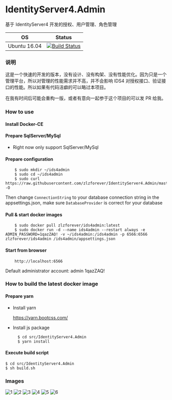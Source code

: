 # IdentityServer4.Admin

基于 IdentityServer4 开发的授权、用户管理、角色管理

| OS | Status |
|---|---|
| Ubuntu 16.04 | [![Build Status](https://dev.azure.com/zlzforever/IdentityServer4.Admin/_apis/build/status/Ids4.Admin%20Build)](https://dev.azure.com/zlzforever/IdentityServer4.Admin/_build/latest?definitionId=2) |

### 说明

这是一个快速的开发的版本，没有设计、没有构架、没有性能优化。因为只是一个管理平台，所以对管理的性能需求并不高，并不会影响 IDS4 对授权接口、验证接口的性能。所以如果有代码洁癖的可以略过本项目。

在我有时间后可能会重构一版，或者有意向一起参于这个项目的可以发 PR 给我。

### How to use

#### Install Docker-CE

#### Prepare SqlServer/MySql

+ Right now only support SqlServer/MySql

#### Prepare configuration

        $ sudo mkdir ~/ids4admin
        $ sudo cd ~/ids4admin
        $ sudo curl https://raw.githubusercontent.com/zlzforever/IdentityServer4.Admin/master/src/IdentityServer4.Admin/appsettings.json -O

Then change `ConnectionString` to your database connection string in the appsettings.json, make sure `DatabaseProvider` is correct for your database 


#### Pull & start docker images

        $ sudo docker pull zlzforever/ids4admin:latest
        $ sudo docker run -d --name ids4admin --restart always -e ADMIN_PASSWORD=1qazZAQ! -v ~/ids4admin:/ids4admin -p 6566:6566 zlzforever/ids4admin /ids4admin/appsettings.json
        
#### Start from browser

        http://localhost:6566

 Default administrator account: admin  1qazZAQ!

### How to build the latest docker image

#### Prepare yarn

+ Install yarn

    https://yarn.bootcss.com/

+ Install js package

        $ cd src/IdentityServer4.Admin
        $ yarn install    
    
#### Execute build script
    
    $ cd src/IdentityServer4.Admin
    $ sh build.sh                     

### Images

![1](https://raw.githubusercontent.com/zlzforever/IdentityServer4.Admin/master/images/001.png)
![2](https://raw.githubusercontent.com/zlzforever/IdentityServer4.Admin/master/images/002.png)
![3](https://raw.githubusercontent.com/zlzforever/IdentityServer4.Admin/master/images/003.png)
![4](https://raw.githubusercontent.com/zlzforever/IdentityServer4.Admin/master/images/004.png)
![5](https://raw.githubusercontent.com/zlzforever/IdentityServer4.Admin/master/images/005.png)
![6](https://raw.githubusercontent.com/zlzforever/IdentityServer4.Admin/master/images/006.png)







